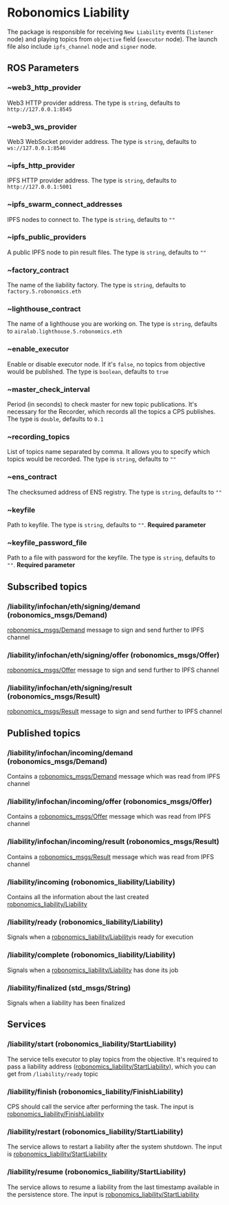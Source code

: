 # Robonomics Liability

The package is responsible for receiving `New Liability` events (`listener` node) and playing topics from `objective` field (`executor` node).
The launch file also include `ipfs_channel` node and `signer` node.

## ROS Parameters

### ~web3_http_provider

Web3 HTTP provider address. The type is `string`, defaults to `http://127.0.0.1:8545`

### ~web3_ws_provider

Web3 WebSocket provider address. The type is `string`, defaults to `ws://127.0.0.1:8546`

### ~ipfs_http_provider

IPFS HTTP provider address. The type is `string`, defaults to `http://127.0.0.1:5001`

### ~ipfs_swarm_connect_addresses

IPFS nodes to connect to. The type is `string`, defaults to `""`

### ~ipfs_public_providers

A public IPFS node to pin result files. The type is `string`, defaults to `""`

### ~factory_contract

The name of the liability factory. The type is `string`, defaults to `factory.5.robonomics.eth`

### ~lighthouse_contract

The name of a lighthouse you are working on. The type is `string`, defaults to `airalab.lighthouse.5.robonomics.eth`

### ~enable_executor

Enable or disable executor node. If it's `false`, no topics from objective would be published. The type is `boolean`, defaults to `true`

### ~master_check_interval

Period (in seconds) to check master for new topic publications. It's necessary for the Recorder, which records all the topics a CPS publishes. The type is `double`, defaults to `0.1`

### ~recording_topics

List of topics name separated by comma. It allows you to specify which topics would be recorded. The type is `string`, defaults to `""`

### ~ens_contract

The checksumed address of ENS registry. The type is `string`, defaults to `""`

### ~keyfile

Path to keyfile. The type is `string`, defaults to `""`. **Required parameter**

### ~keyfile_password_file

Path to a file with password for the keyfile. The type is `string`, defaults to `""`. **Required parameter**

## Subscribed topics

### /liability/infochan/eth/signing/demand (robonomics_msgs/Demand)

[robonomics_msgs/Demand](../market_messages.md#demand) message to sign and send further to IPFS channel

### /liability/infochan/eth/signing/offer (robonomics_msgs/Offer)

[robonomics_msgs/Offer](../market_messages.md#offer) message to sign and send further to IPFS channel

### /liability/infochan/eth/signing/result (robonomics_msgs/Result)

[robonomics_msgs/Result](../market_messages.md#result) message to sign and send further to IPFS channel


## Published topics

### /liability/infochan/incoming/demand (robonomics_msgs/Demand)

Contains a [robonomics_msgs/Demand](../market_messages.md#demand) message which was read from IPFS channel

### /liability/infochan/incoming/offer (robonomics_msgs/Offer)

Contains a [robonomics_msgs/Offer](../market_messages.md#offer) message which was read from IPFS channel

### /liability/infochan/incoming/result (robonomics_msgs/Result)

Contains a [robonomics_msgs/Result](../market_messages.md#result) message which was read from IPFS channel

### /liability/incoming (robonomics_liability/Liability)

Contains all the information about the last created [robonomics_liability/Liability](robonomics_liability_msgs.md#robonomics_liabilityliabilitymsg)

### /liability/ready (robonomics_liability/Liability)

Signals when a [robonomics_liability/Liability](robonomics_liability_msgs.md#robonomics_liabilityliabilitymsg)is ready for execution

### /liability/complete (robonomics_liability/Liability)

Signals when a [robonomics_liability/Liability](robonomics_liability_msgs.md#robonomics_liabilityliabilitymsg) has done its job

### /liability/finalized (std_msgs/String)

Signals when a liability has been finalized

## Services

### /liability/start (robonomics_liability/StartLiability)

The service tells executor to play topics from the objective. It's required to pass a liability address ([robonomics_liability/StartLiability](robonomics_liability_msgs.md#robonomics_liabilitystartliabilitysrv)), which you can get from `/liability/ready` topic

### /liability/finish (robonomics_liability/FinishLiability)

CPS should call the service after performing the task. The input is [robonomics_liability/FinishLiability](robonomics_liability_msgs.md#robonomics_liabilityfinishiabilitysrv)

### /liability/restart (robonomics_liability/StartLiability)

The service allows to restart a liability after the system shutdown. The input is [robonomics_liability/StartLiability](robonomics_liability_msgs.md#robonomics_liabilitystartliabilitysrv)

### /liability/resume (robonomics_liability/StartLiability)

The service allows to resume a liability from the last timestamp available in the persistence store. The input is [robonomics_liability/StartLiability](robonomics_liability_msgs.md#robonomics_liabilitystartliabilitysrv)

